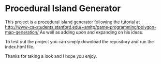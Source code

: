 # Procedural Island Generator

This project is a procedural island generator following the tutorial at
http://www-cs-students.stanford.edu/~amitp/game-programming/polygon-map-generation/
As well as adding upon and expanding on his ideas.

To test out the project you can simply download the repository and run the index.html file.

Thanks for taking a look and I hope you enjoy.

